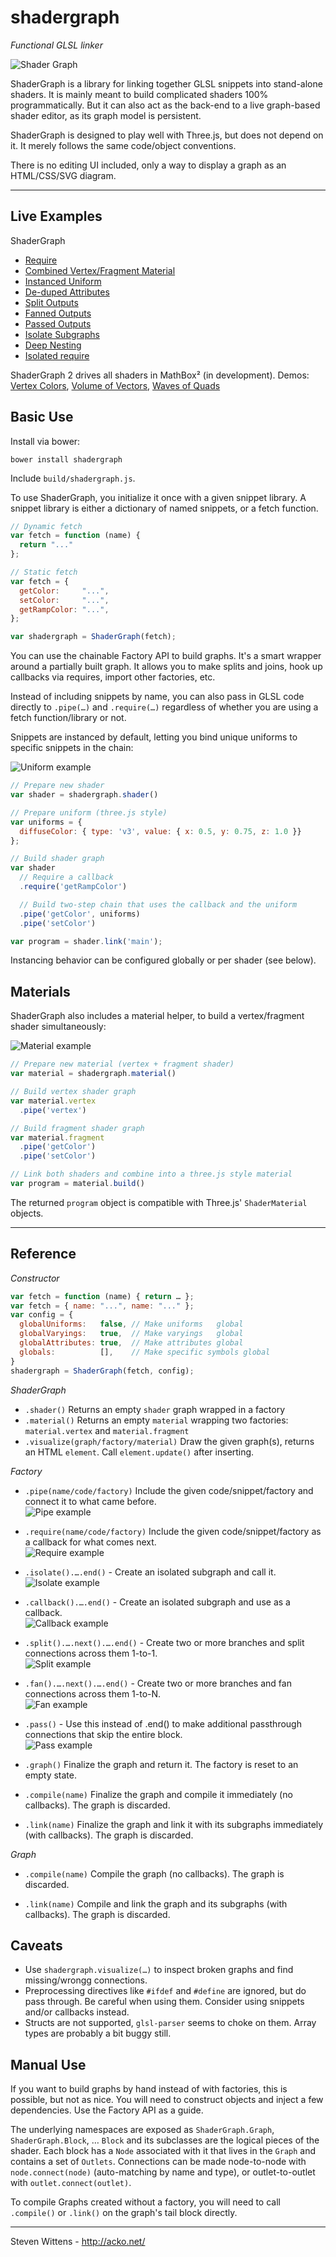 shadergraph
==========

*Functional GLSL linker*

![Shader Graph](https://raw.github.com/unconed/shadergraph/master/docs/images/require.png)

ShaderGraph is a library for linking together GLSL snippets into stand-alone shaders. It is mainly meant to build complicated shaders 100% programmatically. But it can also act as the back-end to a live graph-based shader editor, as its graph model is persistent.

ShaderGraph is designed to play well with Three.js, but does not depend on it. It merely follows the same code/object conventions.

There is no editing UI included, only a way to display a graph as an HTML/CSS/SVG diagram.

* * *

Live Examples
---
ShaderGraph
 * [Require](http://acko.net/files/shadergraph2/examples/require.html)
 * [Combined Vertex/Fragment Material](http://acko.net/files/shadergraph2/examples/material.html)
 * [Instanced Uniform](http://acko.net/files/shadergraph2/examples/uniform.html)
 * [De-duped Attributes](http://acko.net/files/shadergraph2/examples/dedupe.html)
 * [Split Outputs](http://acko.net/files/shadergraph2/examples/split.html)
 * [Fanned Outputs](http://acko.net/files/shadergraph2/examples/fan.html)
 * [Passed Outputs](http://acko.net/files/shadergraph2/examples/pass.html)
 * [Isolate Subgraphs](http://acko.net/files/shadergraph2/examples/isolate.html)
 * [Deep Nesting](http://acko.net/files/shadergraph2/examples/deep.html)
 * [Isolated require](http://acko.net/files/shadergraph2/examples/wrap.html)

ShaderGraph 2 drives all shaders in MathBox² (in development). Demos: [Vertex Colors](http://acko.net/files/dump/mathbox2/vertexcolor.html), [Volume of Vectors](http://acko.net/files/dump/mathbox2/volume.html), [Waves of Quads](http://acko.net/files/dump/mathbox2/face.html)

Basic Use
---

Install via bower:

```
bower install shadergraph
```

Include `build/shadergraph.js`.

To use ShaderGraph, you initialize it once with a given snippet library. A snippet library is either a dictionary of named snippets, or a fetch function.

```javascript
// Dynamic fetch
var fetch = function (name) {
  return "..."
};

// Static fetch
var fetch = {
  getColor:     "...",
  setColor:     "...",
  getRampColor: "...",
};

var shadergraph = ShaderGraph(fetch);
```

You can use the chainable Factory API to build graphs. It's a smart wrapper around a partially built graph. It allows you to make splits and joins, hook up callbacks via requires, import other factories, etc.

Instead of including snippets by name, you can also pass in GLSL code directly to `.pipe(…)` and `.require(…)` regardless of whether you are using a fetch function/library or not.

Snippets are instanced by default, letting you bind unique uniforms to specific snippets in the chain:

![Uniform example](https://raw.github.com/unconed/shadergraph/master/docs/images/uniform.png)

```javascript
// Prepare new shader
var shader = shadergraph.shader()

// Prepare uniform (three.js style)
var uniforms = {
  diffuseColor: { type: 'v3', value: { x: 0.5, y: 0.75, z: 1.0 }}
};

// Build shader graph
var shader
  // Require a callback
  .require('getRampColor')

  // Build two-step chain that uses the callback and the uniform
  .pipe('getColor', uniforms)
  .pipe('setColor')

var program = shader.link('main');
```

Instancing behavior can be configured globally or per shader (see below).

Materials
---

ShaderGraph also includes a material helper, to build a vertex/fragment shader simultaneously:

![Material example](https://raw.github.com/unconed/shadergraph/master/docs/images/material.png)

```javascript
// Prepare new material (vertex + fragment shader)
var material = shadergraph.material()

// Build vertex shader graph
var material.vertex
  .pipe('vertex')

// Build fragment shader graph
var material.fragment
  .pipe('getColor')
  .pipe('setColor')

// Link both shaders and combine into a three.js style material
var program = material.build()
```

The returned `program` object is compatible with Three.js' `ShaderMaterial` objects.

* * *

Reference
---

*Constructor*

```javascript
var fetch = function (name) { return … };
var fetch = { name: "...", name: "..." };
var config = {
  globalUniforms:   false, // Make uniforms   global
  globalVaryings:   true,  // Make varyings   global
  globalAttributes: true,  // Make attributes global
  globals:          [],    // Make specific symbols global
}
shadergraph = ShaderGraph(fetch, config);
```

*ShaderGraph*

 * `.shader()`
   Returns an empty `shader` graph wrapped in a factory
 * `.material()`
   Returns an empty `material` wrapping two factories: `material.vertex` and `material.fragment`
 * `.visualize(graph/factory/material)`
   Draw the given graph(s), returns an HTML `element`. Call `element.update()` after inserting.
 
*Factory*

 * `.pipe(name/code/factory)`
   Include the given code/snippet/factory and connect it to what came before.  
   ![Pipe example](https://raw.github.com/unconed/shadergraph/master/docs/images/pipe.png)

 * `.require(name/code/factory)`
   Include the given code/snippet/factory as a callback for what comes next.  
   ![Require example](https://raw.github.com/unconed/shadergraph/master/docs/images/require.png)

 * `.isolate().….end()` - Create an isolated subgraph and call it.  
   ![Isolate example](https://raw.github.com/unconed/shadergraph/master/docs/images/isolate.png)

 * `.callback().….end()` - Create an isolated subgraph and use as a callback.  
   ![Callback example](https://raw.github.com/unconed/shadergraph/master/docs/images/callback.png)

 * `.split().….next().….end()` - Create two or more branches and split connections across them 1-to-1.  
   ![Split example](https://raw.github.com/unconed/shadergraph/master/docs/images/split.png)
 
 * `.fan().….next().….end()` - Create two or more branches and fan connections across them 1-to-N.  
   ![Fan example](https://raw.github.com/unconed/shadergraph/master/docs/images/fan.png)

 * `.pass()` - Use this instead of .end() to make additional passthrough connections that skip the entire block.  
   ![Pass example](https://raw.github.com/unconed/shadergraph/master/docs/images/pass.png)

 * `.graph()`
   Finalize the graph and return it. The factory is reset to an empty state.

 * `.compile(name)`
   Finalize the graph and compile it immediately (no callbacks). The graph is discarded.

 * `.link(name)`
   Finalize the graph and link it with its subgraphs immediately (with callbacks). The graph is discarded.

*Graph*

 * `.compile(name)`
    Compile the graph (no callbacks). The graph is discarded.

 * `.link(name)`
    Compile and link the graph and its subgraphs (with callbacks). The graph is discarded.

Caveats
---

 * Use `shadergraph.visualize(…)` to inspect broken graphs and find missing/wrongg connections.
 * Preprocessing directives like `#ifdef` and `#define` are ignored, but do pass through. Be careful when using them. Consider using snippets and/or callbacks instead.
 * Structs are not supported, `glsl-parser` seems to choke on them. Array types are probably a bit buggy still.

Manual Use
---

If you want to build graphs by hand instead of with factories, this is possible, but not as nice. You will need to construct objects and inject a few dependencies. Use the Factory API as a guide.

The underlying namespaces are exposed as `ShaderGraph.Graph`, `ShaderGraph.Block`, … `Block` and its subclasses are the logical pieces of the shader. Each block has a `Node` associated with it that lives in the `Graph` and contains a set of `Outlets`. Connections can be made node-to-node with `node.connect(node)` (auto-matching by name and type), or outlet-to-outlet with `outlet.connect(outlet)`.

To compile Graphs created without a factory, you will need to call `.compile()` or `.link()` on the graph's tail block directly.

* * *

Steven Wittens - http://acko.net/
